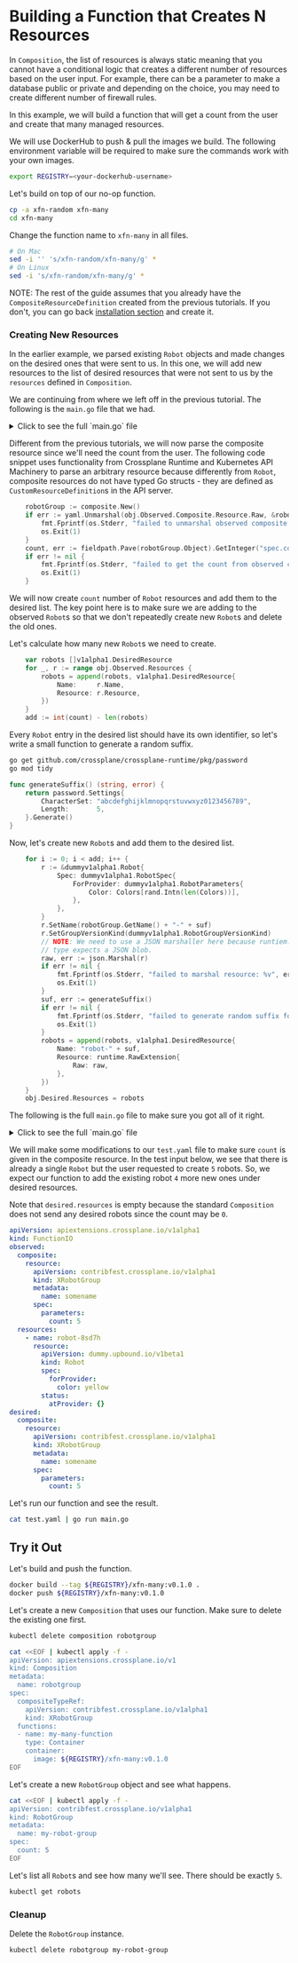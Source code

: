 # Building a Function that Creates N Resources

In `Composition`, the list of resources is always static meaning that you cannot
have a conditional logic that creates a different number of resources based on
the user input. For example, there can be a parameter to make a database public
or private and depending on the choice, you may need to create different number
of firewall rules.

In this example, we will build a function that will get a count from the user
and create that many managed resources.

We will use DockerHub to push & pull the images we build. The following environment
variable will be required to make sure the commands work with your own images.
```bash
export REGISTRY=<your-dockerhub-username>
```

Let's build on top of our no-op function.
```bash
cp -a xfn-random xfn-many
cd xfn-many
```

Change the function name to `xfn-many` in all files.
```bash
# On Mac
sed -i '' 's/xfn-random/xfn-many/g' *
# On Linux
sed -i 's/xfn-random/xfn-many/g' *
```

NOTE: The rest of the guide assumes that you already have the `CompositeResourceDefinition`
created from the previous tutorials. If you don't, you can
go back [installation section](02-xfn-noop.md#installation) and create it.

### Creating New Resources

In the earlier example, we parsed existing `Robot` objects and made changes on
the desired ones that were sent to us. In this one, we will add new resources
to the list of desired resources that were not sent to us by the `resources`
defined in `Composition`.

We are continuing from where we left off in the previous tutorial. The following
is the `main.go` file that we had.
<details>
  <summary>Click to see the full `main.go` file</summary>

```go
package main

import (
	"fmt"
	"io"
	"math/rand"
	"os"

	"github.com/crossplane/crossplane/apis/apiextensions/fn/io/v1alpha1"
	dummyv1alpha1 "github.com/upbound/provider-dummy/apis/iam/v1alpha1"
	"k8s.io/apimachinery/pkg/runtime"
	"k8s.io/apimachinery/pkg/util/json"
	"sigs.k8s.io/yaml"
)

var (
	Colors = []string{"red", "green", "blue", "yellow", "orange", "purple", "black", "white"}
)

func main() {
	b, err := io.ReadAll(os.Stdin)
	if err != nil {
		fmt.Fprintf(os.Stderr, "failed to read stdin: %v", err)
		os.Exit(1)
	}
	obj := &v1alpha1.FunctionIO{}
	if err := yaml.Unmarshal(b, obj); err != nil {
		fmt.Fprintf(os.Stderr, "failed to unmarshal stdin: %v", err)
		os.Exit(1)
	}
	colors := map[string]string{}
	for _, observed := range obj.Observed.Resources {
		r := &dummyv1alpha1.Robot{}
		if err := json.Unmarshal(observed.Resource.Raw, r); err != nil {
			fmt.Fprintf(os.Stderr, "failed to unmarshal observed resource: %v", err)
			os.Exit(1)
		}
		colors[observed.Name] = r.Spec.ForProvider.Color
	}
	for i, desired := range obj.Desired.Resources {
		r := &dummyv1alpha1.Robot{}
		if err := yaml.Unmarshal(desired.Resource.Raw, r); err != nil {
			fmt.Fprintf(os.Stderr, "failed to unmarshal desired resource: %v", err)
			os.Exit(1)
		}
		if colors[desired.Name] != "" {
			r.Spec.ForProvider.Color = colors[desired.Name]
		} else {
			r.Spec.ForProvider.Color = Colors[rand.Intn(len(Colors))]
		}
		// NOTE: We need to use a JSON marshaller here because runtiem.RawExtension
		// type expects a JSON blob.
		raw, err := json.Marshal(r)
		if err != nil {
			fmt.Fprintf(os.Stderr, "failed to marshal resource: %v", err)
			os.Exit(1)
		}
		obj.Desired.Resources[i].Resource = runtime.RawExtension{Raw: raw}
	}
	result, err := yaml.Marshal(obj)
	if err != nil {
		fmt.Fprintf(os.Stderr, "failed to marshal resulting functionio: %v", err)
		os.Exit(1)
	}
	fmt.Print(string(result))
}
```
</details>

Different from the previous tutorials, we will now parse the composite resource
since we'll need the count from the user. The following code snippet uses
functionality from Crossplane Runtime and Kubernetes API Machinery to parse
an arbitrary resource because differently from `Robot`, composite resources do
not have typed Go structs - they are defined as `CustomResourceDefinition`s in
the API server.
```go
	robotGroup := composite.New()
	if err := yaml.Unmarshal(obj.Observed.Composite.Resource.Raw, &robotGroup.Unstructured); err != nil {
		fmt.Fprintf(os.Stderr, "failed to unmarshal observed composite: %v", err)
		os.Exit(1)
	}
	count, err := fieldpath.Pave(robotGroup.Object).GetInteger("spec.count")
	if err != nil {
		fmt.Fprintf(os.Stderr, "failed to get the count from observed composite: %v", err)
		os.Exit(1)
	}
```

We will now create `count` number of `Robot` resources and add them to the
desired list. The key point here is to make sure we are adding to the observed
`Robot`s so that we don't repeatedly create new `Robot`s and delete the old ones.

Let's calculate how many new `Robot`s we need to create.
```go
	var robots []v1alpha1.DesiredResource
	for _, r := range obj.Observed.Resources {
		robots = append(robots, v1alpha1.DesiredResource{
			Name:     r.Name,
			Resource: r.Resource,
		})
	}
	add := int(count) - len(robots)
```

Every `Robot` entry in the desired list should have its own identifier, so let's
write a small function to generate a random suffix.
```bash
go get github.com/crossplane/crossplane-runtime/pkg/password
go mod tidy
```
```go
func generateSuffix() (string, error) {
    return password.Settings{
        CharacterSet: "abcdefghijklmnopqrstuvwxyz0123456789",
        Length:       5,
    }.Generate()
}
```

Now, let's create new `Robot`s and add them to the desired list.
```go
	for i := 0; i < add; i++ {
		r := &dummyv1alpha1.Robot{
			Spec: dummyv1alpha1.RobotSpec{
				ForProvider: dummyv1alpha1.RobotParameters{
					Color: Colors[rand.Intn(len(Colors))],
				},
			},
		}
        r.SetName(robotGroup.GetName() + "-" + suf)
        r.SetGroupVersionKind(dummyv1alpha1.RobotGroupVersionKind)
		// NOTE: We need to use a JSON marshaller here because runtiem.RawExtension
		// type expects a JSON blob.
		raw, err := json.Marshal(r)
		if err != nil {
			fmt.Fprintf(os.Stderr, "failed to marshal resource: %v", err)
			os.Exit(1)
		}
		suf, err := generateSuffix()
		if err != nil {
			fmt.Fprintf(os.Stderr, "failed to generate random suffix for name: %v", err)
			os.Exit(1)
		}
		robots = append(robots, v1alpha1.DesiredResource{
			Name: "robot-" + suf,
			Resource: runtime.RawExtension{
				Raw: raw,
			},
		})
	}
	obj.Desired.Resources = robots
```

The following is the full `main.go` file to make sure you got all of it right.

<details>
  <summary>Click to see the full `main.go` file</summary>

```go
package main

import (
	"fmt"
	"io"
	"math/rand"
	"os"

	"github.com/crossplane/crossplane-runtime/pkg/fieldpath"
	"github.com/crossplane/crossplane-runtime/pkg/password"
	"github.com/crossplane/crossplane-runtime/pkg/resource/unstructured/composite"
	"github.com/crossplane/crossplane/apis/apiextensions/fn/io/v1alpha1"
	dummyv1alpha1 "github.com/upbound/provider-dummy/apis/iam/v1alpha1"
	"k8s.io/apimachinery/pkg/runtime"
	"k8s.io/apimachinery/pkg/util/json"
	"sigs.k8s.io/yaml"
)

var (
	Colors = []string{"red", "green", "blue", "yellow", "orange", "purple", "black", "white"}
)

func main() {
	b, err := io.ReadAll(os.Stdin)
	if err != nil {
		fmt.Fprintf(os.Stderr, "failed to read stdin: %v", err)
		os.Exit(1)
	}
	obj := &v1alpha1.FunctionIO{}
	if err := yaml.Unmarshal(b, obj); err != nil {
		fmt.Fprintf(os.Stderr, "failed to unmarshal stdin: %v", err)
		os.Exit(1)
	}
	robotGroup := composite.New()
	if err := yaml.Unmarshal(obj.Observed.Composite.Resource.Raw, &robotGroup.Unstructured); err != nil {
		fmt.Fprintf(os.Stderr, "failed to unmarshal observed composite: %v", err)
		os.Exit(1)
	}
	count, err := fieldpath.Pave(robotGroup.Object).GetInteger("spec.count")
	if err != nil {
		fmt.Fprintf(os.Stderr, "failed to get the count from observed composite: %v", err)
		os.Exit(1)
	}
	var robots []v1alpha1.DesiredResource
	for _, r := range obj.Observed.Resources {
		robots = append(robots, v1alpha1.DesiredResource{
			Name:     r.Name,
			Resource: r.Resource,
		})
	}
	add := int(count) - len(robots)
	for i := 0; i < add; i++ {
		r := &dummyv1alpha1.Robot{
			Spec: dummyv1alpha1.RobotSpec{
				ForProvider: dummyv1alpha1.RobotParameters{
					Color: Colors[rand.Intn(len(Colors))],
				},
			},
		}
		r.SetName(robotGroup.GetName() + "-" + suf)
		r.SetGroupVersionKind(dummyv1alpha1.RobotGroupVersionKind)
		// NOTE: We need to use a JSON marshaller here because runtiem.RawExtension
		// type expects a JSON blob.
		raw, err := json.Marshal(r)
		if err != nil {
			fmt.Fprintf(os.Stderr, "failed to marshal resource: %v", err)
			os.Exit(1)
		}
		suf, err := generateSuffix()
		if err != nil {
			fmt.Fprintf(os.Stderr, "failed to generate random suffix for name: %v", err)
			os.Exit(1)
		}
		robots = append(robots, v1alpha1.DesiredResource{
			Name: "robot-" + suf,
			Resource: runtime.RawExtension{
				Raw: raw,
			},
		})
	}
	obj.Desired.Resources = robots
	result, err := yaml.Marshal(obj)
	if err != nil {
		fmt.Fprintf(os.Stderr, "failed to marshal resulting functionio: %v", err)
		os.Exit(1)
	}
	fmt.Print(string(result))
}

func generateSuffix() (string, error) {
	return password.Settings{
		CharacterSet: "abcdefghijklmnopqrstuvwxyz0123456789",
		Length:       5,
	}.Generate()
}
```
</details>

We will make some modifications to our `test.yaml` file to make sure `count` is
given in the composite resource. In the test input below, we see that there is
already a single `Robot` but the user requested to create `5` robots. So, we expect
our function to add the existing robot `4` more new ones under desired resources.

Note that `desired.resources` is empty because the standard `Composition` does
not send any desired robots since the count may be `0`.

```yaml
apiVersion: apiextensions.crossplane.io/v1alpha1
kind: FunctionIO
observed:
  composite:
    resource:
      apiVersion: contribfest.crossplane.io/v1alpha1
      kind: XRobotGroup
      metadata:
        name: somename
      spec:
        parameters:
          count: 5
  resources:
    - name: robot-8sd7h
      resource:
        apiVersion: dummy.upbound.io/v1beta1
        kind: Robot
        spec:
          forProvider:
            color: yellow
        status:
          atProvider: {}
desired:
  composite:
    resource:
      apiVersion: contribfest.crossplane.io/v1alpha1
      kind: XRobotGroup
      metadata:
        name: somename
      spec:
        parameters:
          count: 5
```

Let's run our function and see the result.

```bash
cat test.yaml | go run main.go
```

## Try it Out

Let's build and push the function.
```bash
docker build --tag ${REGISTRY}/xfn-many:v0.1.0 .
docker push ${REGISTRY}/xfn-many:v0.1.0
```

Let's create a new `Composition` that uses our function. Make sure to delete
the existing one first.
```bash
kubectl delete composition robotgroup
```
```bash
cat <<EOF | kubectl apply -f -
apiVersion: apiextensions.crossplane.io/v1
kind: Composition
metadata:
  name: robotgroup
spec:
  compositeTypeRef:
    apiVersion: contribfest.crossplane.io/v1alpha1
    kind: XRobotGroup
  functions:
  - name: my-many-function
    type: Container
    container:
      image: ${REGISTRY}/xfn-many:v0.1.0
EOF
```

Let's create a new `RobotGroup` object and see what happens.
```bash
cat <<EOF | kubectl apply -f -
apiVersion: contribfest.crossplane.io/v1alpha1
kind: RobotGroup
metadata:
  name: my-robot-group
spec:
  count: 5
EOF
```

Let's list all `Robot`s and see how many we'll see. There should be exactly `5`.
```bash
kubectl get robots
```

### Cleanup

Delete the `RobotGroup` instance.
```bash
kubectl delete robotgroup my-robot-group
```